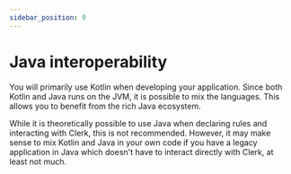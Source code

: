 ```yaml
---
sidebar_position: 9
---
```


# Java interoperability

You will primarily use Kotlin when developing your application. Since both Kotlin and Java runs
on the JVM, it is possible to mix the languages. This allows you to benefit from the rich Java ecosystem. 

While it is theoretically possible to use Java when
declaring rules and interacting with Clerk, this is not recommended. However, it may make sense
to mix Kotlin and Java in your own code if you have a legacy application in Java which doesn't have to interact directly with 
Clerk, at least not much.
